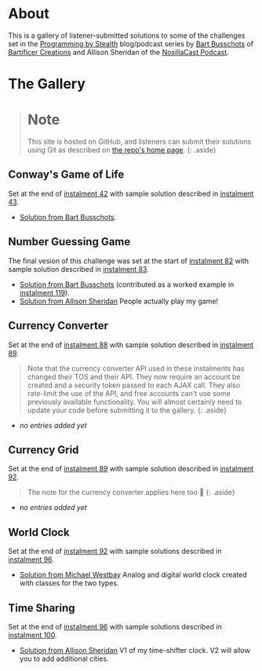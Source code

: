 # About

This is a gallery of listener-submitted solutions to some of the challenges set in the [Programming by Stealth](https://pbs.bartificer.net) blog/podcast series by [Bart Busschots](https://bartb.ie/) of [Bartificer Creations](https://bartificer.net/) and Allison Sheridan of the [NosillaCast Podcast](https://podfeet.com).

# The Gallery

> # Note
> This site is hosted on GitHub, and listeners can submit their solutions using Git as described on [the repo's home page]({{site.github.repository_url}}).
{: .aside}

## Conway's Game of Life

Set at the end of [instalment 42](https://bartificer.net/pbs42) with sample solution described in [instalment 43](https://bartificer.net/pbs43).

* [Solution from Bart Busschots](pbs42-game-of-life/bbusschots/).

## Number Guessing Game

The final vesion of this challenge was set at the start of [instalment 82](https://bartificer.net/pbs82) with sample solution described in [instalment 83](https://bartificer.net/pbs83).

* [Solution from Bart Busschots](pbs82-guessing-game/bbusschots/) (contributed as a worked example in [instalment 119](https://bartificer.net/pbs119)).
* [Solution from Allison Sheridan](pbs82-guessing-game/nosillacast) People actually play my game!

## Currency Converter

Set at the end of [instalment 88](https://bartificer.net/pbs88) with sample solution described in [instalment 89](https://bartificer.net/pbs89).

> Note that the currency converter API used in these instalments has changed their TOS and their API. They now require an account be created and a security token passed to each AJAX call. They also rate-limit the use of the API, and free accounts can't use some previously available functionality. You will almost certainly need to update your code before submitting it to the gallery.
{: .aside}

* *no entries added yet*

## Currency Grid

Set at the end of [instalment 89](https://bartificer.net/pbs89) with sample solution described in [instalment 92](https://bartificer.net/pbs92).

> The note for the currency converter applies here too 🙁
{: .aside}

* *no entries added yet*

## World Clock

Set at the end of [instalment 92](https://bartificer.net/pbs92) with sample solutions described in [instalment 96](https://bartificer.net/pbs96).

* [Solution from Michael Westbay](pbs92-world-clock/westbaystars) Analog and digital world clock created with classes for the two types.

## Time Sharing

Set at the end of [instalment 96](https://bartificer.net/pbs96) with sample solutions described in [instalment 100](https://bartificer.net/pbs100).

* [Solution from Allison Sheridan](pbs96-time-sharing/nosillacast) V1 of my time-shifter clock.  V2 will allow you to add additional cities.
